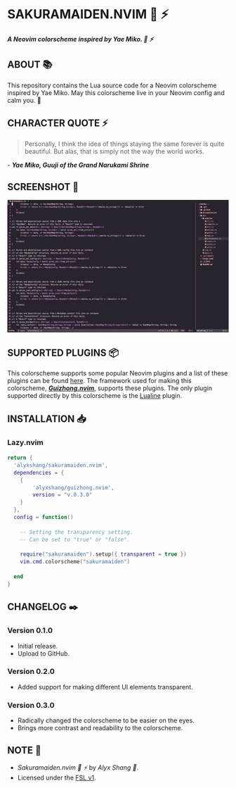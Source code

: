 # SAKURAMAIDEN.NVIM :cherry_blossom: :zap:

***A Neovim colorscheme inspired by Yae Miko. :cherry_blossom: :zap:***

## ABOUT :books:

This repository contains the Lua source code for a Neovim colorscheme inspired by Yae Miko. 
May this colorscheme live in your Neovim config and calm you. :cherry_blossom:

## CHARACTER QUOTE :zap:

> Personally, I think the idea of things staying the same forever is quite beautiful.
> But alas, that is simply not the way the world works.

\- ***Yae Miko, Guuji of the Grand Narukami Shrine***

## SCREENSHOT :camera_flash:

<p align="center">
 <img src="images/screenie.png"/>
</p>

## SUPPORTED PLUGINS :package:

This colorscheme supports some popular Neovim plugins and a list of these plugins can be found [here](https://github.com/alyxshang/guizhong.nvim). The framework used for making this colorscheme, ***[Guizhong.nvim](https://github.com/alyxshang/guizhong.nvim)***, supports these plugins. The only plugin supported directly by this colorscheme is the [Lualine](https://github.com/nvim-lualine/lualine.nvim) plugin.

## INSTALLATION :inbox_tray:

### Lazy.nvim

```Lua
return {
  'alyxshang/sakuramaiden.nvim',
  dependencies = {
    {
        'alyxshang/guizhong.nvim',
        version = "v.0.3.0"
    }
  },
  config = function()

    -- Setting the transparency setting.
    -- Can be set to "true" or "false".

    require("sakuramaiden").setup({ transparent = true })
    vim.cmd.colorscheme("sakuramaiden")

  end
}
```

## CHANGELOG :black_nib:

### Version 0.1.0

- Initial release.
- Upload to GitHub.

### Version 0.2.0

- Added support for making different UI elements transparent.

### Version 0.3.0

- Radically changed the colorscheme to be easier on the eyes.
- Brings more contrast and readability to the colorscheme.

## NOTE :scroll:

- *Sakuramaiden.nvim :cherry_blossom: :zap:* by *Alyx Shang :black_heart:*.
- Licensed under the [FSL v1](https://github.com/alyxshang/fair-software-license).
